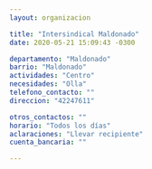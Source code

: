 ```yaml
---
layout: organizacion

title: "Intersindical Maldonado"
date: 2020-05-21 15:09:43 -0300

departamento: "Maldonado"
barrio: "Maldonado"
actividades: "Centro"
necesidades: "Olla"
telefono_contacto: ""
direccion: "42247611"

otros_contactos: ""
horario: "Todos los días"
aclaraciones: "Llevar recipiente"
cuenta_bancaria: ""

---
```

